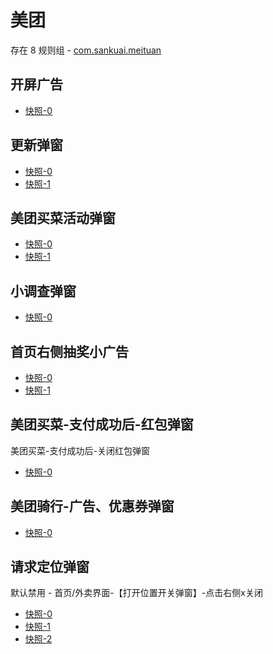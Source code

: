 # 美团

存在 8 规则组 - [com.sankuai.meituan](/src/apps/com.sankuai.meituan.ts)

## 开屏广告

- [快照-0](https://i.gkd.li/import/12749811)

## 更新弹窗

- [快照-0](https://i.gkd.li/import/import/12614559)
- [快照-1](https://i.gkd.li/import/import/12673132)

## 美团买菜活动弹窗

- [快照-0](https://i.gkd.li/import/import/12639717)
- [快照-1](https://i.gkd.li/import/import/12892626)

## 小调查弹窗

- [快照-0](https://i.gkd.li/import/import/12639723)

## 首页右侧抽奖小广告

- [快照-0](https://i.gkd.li/import/import/12639815)
- [快照-1](https://i.gkd.li/import/import/12639734)

## 美团买菜-支付成功后-红包弹窗

美团买菜-支付成功后-关闭红包弹窗

- [快照-0](https://i.gkd.li/import/import/12646768)

## 美团骑行-广告、优惠券弹窗

- [快照-0](https://i.gkd.li/import/12739204)

## 请求定位弹窗

默认禁用 - 首页/外卖界面-【打开位置开关弹窗】-点击右侧x关闭

- [快照-0](https://i.gkd.li/import/import/12874657)
- [快照-1](https://i.gkd.li/import/import/12910210)
- [快照-2](https://i.gkd.li/import/import/12910211)
